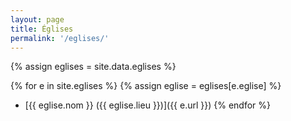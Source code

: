 ```yaml
---
layout: page
title: Églises
permalink: '/eglises/'
---
```


{% assign eglises = site.data.eglises %}

{% for e in site.eglises %}
{% assign eglise = eglises[e.eglise] %}
- [{{ eglise.nom }} ({{ eglise.lieu }})]({{ e.url }})
{% endfor %}
